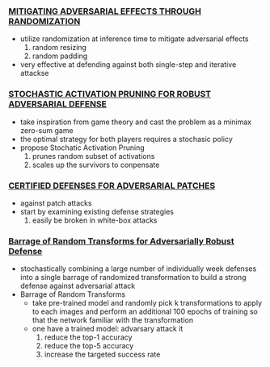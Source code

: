 ### [MITIGATING ADVERSARIAL EFFECTS THROUGH RANDOMIZATION](https://arxiv.org/pdf/1711.01991.pdf)

- utilize randomization at inference time to mitigate adversarial effects
	1) random resizing
	2) random padding
- very effective at defending against both single-step and iterative attackse

### [STOCHASTIC ACTIVATION PRUNING FOR ROBUST ADVERSARIAL DEFENSE](https://arxiv.org/pdf/1803.01442.pdf)
- take inspiration from game theory and cast the problem as a minimax zero-sum game
- the optimal strategy for both players requires a stochasic policy
- propose Stochatic Activation Pruning
	1) prunes random subset of activations
	2) scales up the survivors to conpensate


### [CERTIFIED DEFENSES FOR ADVERSARIAL PATCHES](https://arxiv.org/pdf/2003.06693.pdf)
- against patch attacks
- start by examining existing defense strategies
	1) easily be broken in white-box attacks


### [Barrage of Random Transforms for Adversarially Robust Defense](https://openaccess.thecvf.com/content_CVPR_2019/papers/Raff_Barrage_of_Random_Transforms_for_Adversarially_Robust_Defense_CVPR_2019_paper.pdf)

- stochastically combining a large number of individually week defenses into a single barrage of randomized transformation to build a strong defense against adversarial attack
- Barrage of Random Transforms
	- take pre-trained model and randomly pick k transformations to apply to each images and perform an additional 100 epochs of training so that the network familiar with the transformation
	- one have a trained model: advarsary attack it
		1) reduce the top-1 accuracy
		2) reduce the top-5 accuracy
		3) increase the targeted success rate


